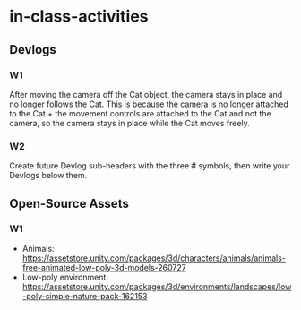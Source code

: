 # in-class-activities
## Devlogs
### W1
After moving the camera off the Cat object, the camera stays in place and no longer follows the Cat. This is because the camera is no longer attached to the Cat + the movement controls are attached to the Cat and not the camera, so the camera stays in place while the Cat moves freely.

### W2
Create future Devlog sub-headers with the three # symbols, then write your Devlogs below them.

## Open-Source Assets
### W1
- Animals: https://assetstore.unity.com/packages/3d/characters/animals/animals-free-animated-low-poly-3d-models-260727 
- Low-poly environment: https://assetstore.unity.com/packages/3d/environments/landscapes/low-poly-simple-nature-pack-162153 